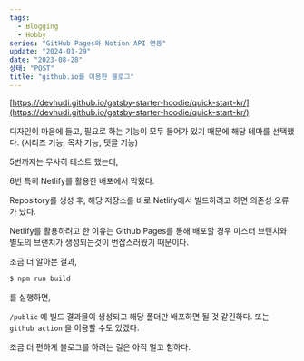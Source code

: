 ```yaml
---
tags:
  - Blogging
  - Hobby
series: "GitHub Pages와 Notion API 연동"
update: "2024-01-29"
date: "2023-08-28"
상태: "POST"
title: "github.io를 이용한 블로그"
---
```

[https://devhudi.github.io/gatsby-starter-hoodie/quick-start-kr/](https://devhudi.github.io/gatsby-starter-hoodie/quick-start-kr/)

디자인이 마음에 들고, 필요로 하는 기능이 모두 들어가 있기 때문에 해당 테마를 선택했다. (시리즈 기능, 목차 기능, 댓글 기능)



5번까지는 무사히 테스트 했는데, 

6번 특히 Netlify를 활용한 배포에서 막혔다. 

Repository를 생성 후, 해당 저장소를 바로 Netlify에서 빌드하려고 하면 의존성 오류가 났다. 

Netlify를 활용하려고 한 이유는 Github Pages를 통해 배포할 경우 마스터 브랜치와 별도의 브랜치가 생성되는것이 번잡스러웠기 때문이다. 



조금 더 알아본 결과,

```bash
$ npm run build
```

를 실행하면, 

`/public` 에 빌드 결과물이 생성되고 해당 폴더만 배포하면 될 것 같긴하다. 또는 `github action` 을 이용할 수도 있겠다. 



조금 더 편하게 블로그를 하려는 길은 아직 멀고 험하다. 

